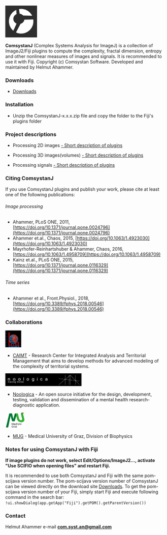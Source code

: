 <link rel="shortcut icon" type="image/png" href="favicon.png">

<!-- ![Image](comsystan-logo.png)-->
[<img src="images/comsystan-logo-grey46.png" width=100 height=100/>](https://comsystan.github.io/comsystanj)

**ComsystanJ** (Complex Systems Analysis for ImageJ) is a collection of ImageJ2/Fiji plugins to compute the complexity, fractal dimension, entropy and other nonlinear measures of images and signals. It is recommended to use it with Fiji. Copyright (c) Comsystan Software. Developed and maintained by Helmut Ahammer.

### Downloads
- [Downloads](https://github.com/comsystan/comsystanj/releases)

### Installation
- Unzip the ComsystanJ-x.x.x.zip file and copy the folder to the Fiji's plugins folder 

### Project descriptions
- Processing 2D images [- Short description of plugins](description/img2-description.md) 

- Processing 3D images(volumes) [- Short description of plugins](description/img3-description.md) 

- Processing signals [- Short description of plugins](description/sig-description.md) 

### Citing ComsystanJ 

If you use ComsystanJ plugins and publish your work, please cite at least one of the following publications:

###### Image processing
- Ahammer, PLoS ONE, 2011, [https://doi.org/10.1371/journal.pone.0024796](https://doi.org/10.1371/journal.pone.0024796)
- Ahammer et.al., Chaos, 2015, [https://doi.org/10.1063/1.4923030](https://doi.org/10.1063/1.4923030)
- Mayrhofer-Reinhartshuber & Ahammer, Chaos, 2016, [https://doi.org/10.1063/1.4958709](https://doi.org/10.1063/1.4958709)
- Kainz et.al., PLoS ONE, 2015, [https://doi.org/10.1371/journal.pone.0116329](https://doi.org/10.1371/journal.pone.0116329)

###### Time series
- Ahammer et al., Front.Physiol., 2018, [https://doi.org/10.3389/fphys.2018.00546](https://doi.org/10.3389/fphys.2018.00546)

### Collaborations
[<img src="images/caimt-logo.png" width=50 height=53/>](https://caimt.ro)
- [CAIMT](https://caimt.ro) - Research Center for Integrated Analysis and Territorial Management that aims to develop methods for advanced modeling of the complexity of territorial systems.

[<img src="images/noologica-logo.png" width=240 height=40/>](https://noologica.com)
- [Noologica](https://noologica.com) - An open source initiative for the design, development, testing, validation and dissemination of a mental health research-diagnostic application.

[<img src="images/mug-logo.png" width=62 height=50/>](https://medunigraz.at)
- [MUG](https://medunigraz.at) - Medical University of Graz, Division of Biophysics

### Notes for using ComsystanJ with Fiji

**If image plugins do not work, select Edit/Options/ImageJ2..., activate "Use SCIFIO when opening files" and restart Fiji.**
  
It is recommended to use both ComsystanJ and Fiji with the same pom-scijava version number.
The pom-scijava version number of ComsystanJ can be viewed directly on the download site [Downloads](https://github.com/comsystan/comsystanj/releases).
To get the pom-scijava version number of your Fiji, simply start Fiji and execute following command in the search bar: `!ui.showDialog(app.getApp("Fiji").getPOM().getParentVersion())`

### Contact
Helmut Ahammer
e-mail **com.syst.an@gmail.com**
